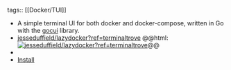 tags:: [[Docker/TUI]]

- A simple terminal UI for both docker and docker-compose, written in Go with the [gocui](https://github.com/jroimartin/gocui) library.
- [jesseduffield/lazydocker?ref=terminaltrove](https://github.com/jesseduffield/lazydocker?ref=terminaltrove)
  @@html: <a href="https://github.com/jesseduffield/lazydocker?ref=terminaltrove/"><img src="https://github-readme-stats-astronomer.vercel.app/api/pin/?username=jesseduffield&repo=lazydocker?ref=terminaltrove&theme=tokyonight" alt="jesseduffield/lazydocker?ref=terminaltrove"/></a>@@
-
- [Install]()